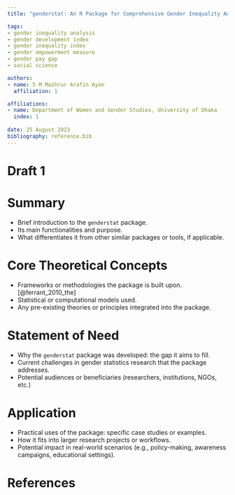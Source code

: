 ```yaml
---
title: "genderstat: An R Package for Comprehensive Gender Inequality Analysis"

tags: 
- gender inequality analysis
- gender development index
- gender inequality index
- gender empowerment measure
- gender pay gap
- social science

authors: 
- name: S M Mashrur Arafin Ayon
  affiliation: 1

affiliations: 
- name: Department of Women and Gender Studies, University of Dhaka
  index: 1
   
date: 25 August 2023
bibliography: reference.bib
---
```



# Draft 1
# Summary

- Brief introduction to the `genderstat` package. 
- Its main functionalities and purpose.
- What differentiates it from other similar packages or tools, if applicable.


# Core Theoretical Concepts

- Frameworks or methodologies the package is built upon. [@ferrant_2010_the]
- Statistical or computational models used.
- Any pre-existing theories or principles integrated into the package.

# Statement of Need

- Why the `genderstat` package was developed: the gap it aims to fill.
- Current challenges in gender statistics research that the package addresses.
- Potential audiences or beneficiaries (researchers, institutions, NGOs, etc.)

# Application

- Practical uses of the package: specific case studies or examples.
- How it fits into larger research projects or workflows.
- Potential impact in real-world scenarios (e.g., policy-making, awareness campaigns, educational settings).

# References